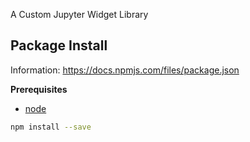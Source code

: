 A Custom Jupyter Widget Library

## Package Install

Information: https://docs.npmjs.com/files/package.json

**Prerequisites**

- [node](http://nodejs.org/)

```bash
npm install --save 
```
